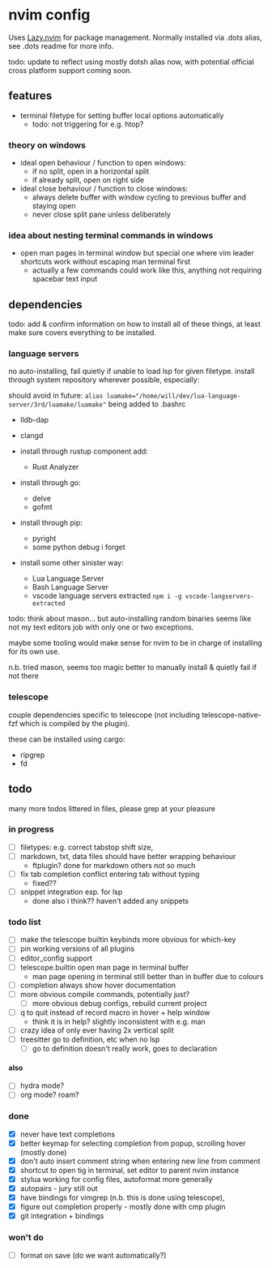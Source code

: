 # nvim config

Uses [Lazy.nvim](https://github.com/folke/lazy.nvim) for package management.
Normally installed via .dots alias, see .dots readme for more info.

todo: update to reflect using mostly dotsh alias now, with potential official cross platform support coming soon.

## features

- terminal filetype for setting buffer local options automatically
  - todo: not triggering for e.g. htop?

### theory on windows

- ideal open behaviour / function to open windows:
  - if no split, open in a horizontal split
  - if already split, open on right side
- ideal close behaviour / function to close windows:
  - always delete buffer with window cycling to previous buffer and staying open
  - never close split pane unless deliberately

### idea about nesting terminal commands in windows

- open man pages in terminal window but special one where vim leader shortcuts work without escaping man terminal first
  - actually a few commands could work like this, anything not requiring spacebar text input

## dependencies

todo: add & confirm information on how to install all of these things, at least make sure covers everything to be installed.

### language servers

no auto-installing, fail quietly if unable to load lsp for given filetype.
install through system repository wherever possible, especially:

should avoid in future:
`alias luamake="/home/will/dev/lua-language-server/3rd/luamake/luamake"`
being added to .bashrc

- lldb-dap
- clangd

- install through rustup component add:
  - Rust Analyzer

- install through go:
  - delve
  - gofmt

- install through pip:
  - pyright
  - some python debug i forget

- install some other sinister way:
  - Lua Language Server
  - Bash Language Server
  - vscode language servers extracted
  `npm i -g vscode-langservers-extracted`

todo: think about mason... but auto-installing random binaries seems like not my text editors job with only one or two exceptions.

maybe some tooling would make sense for nvim to be in charge of installing for its own use.

n.b. tried mason, seems too magic better to manually install & quietly fail if not there

### telescope

couple dependencies specific to telescope (not including telescope-native-fzf which is compiled by the plugin).

these can be installed using cargo:

- ripgrep
- fd

## todo

many more todos littered in files, please grep at your pleasure

### in progress

- [ ] filetypes: e.g. correct tabstop shift size, 
- [ ] markdown, txt, data files should have better wrapping behaviour
  - ftplugin? done for markdown others not so much
- [ ] fix tab completion conflict entering tab without typing
  - fixed??
- [ ] snippet integration esp. for lsp
  - done also i think?? haven't added any snippets

### todo list

- [ ] make the telescope builtin keybinds more obvious for which-key
- [ ] pin working versions of all plugins
- [ ] editor_config support
- [ ] telescope.builtin open man page in terminal buffer
    - man page opening in terminal still better than in buffer due to colours
- [ ] completion always show hover documentation
- [ ] more obvious compile commands, potentially just?
  - [ ] more obvious debug configs, rebuild current project
- [ ] q to quit instead of record macro in hover + help window
  - think it is in help? slightly inconsistent with e.g. man
- [ ] crazy idea of only ever having 2x vertical split
- [ ] treesitter go to definition, etc when no lsp
  - [ ] go to definition doesn't really work, goes to declaration

#### also

- [ ] hydra mode?
- [ ] org mode? roam?

### done

- [x] never have text completions
- [x] better keymap for selecting completion from popup, scrolling hover (mostly done)
- [x] don't auto insert comment string when entering new line from comment
- [x] shortcut to open tig in terminal, set editor to parent nvim instance
- [x] stylua working for config files, autoformat more generally
- [x] autopairs - jury still out
- [x] have bindings for vimgrep (n.b. this is done using telescope), 
- [x] figure out completion properly - mostly done with cmp plugin
- [x] git integration + bindings

### won't do

- [ ] format on save (do we want automatically?)
